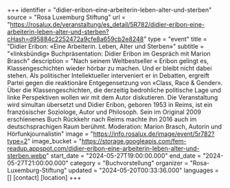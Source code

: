 +++
identifier = "didier-eribon-eine-arbeiterin-leben-alter-und-sterben"
source = "Rosa Luxemburg Stiftung"
url = "https://rosalux.de/veranstaltung/es_detail/5R782/didier-eribon-eine-arbeiterin-leben-alter-und-sterben?cHash=d95884c2252472a9cfe8a659cb2e8248"
type = "event"
title = "Didier Eribon: «Eine Arbeiterin. Leben, Alter und Sterben»"
subtitle = "«linksbündig» Buchpräsentation: Didier Eribon im Gespräch mit Marion Brasch"
description = "Nach seinem Weltbestseller «
Eribon gelingt es, Klassengeschichten wieder hörbar zu machen. Und er bleibt nicht dabei stehen. Als politischer Intellektueller interveniert er in Debatten, ergreift Partei gegen die reaktionäre Entgegensetzung von «Class, Race & Gender». Über die Klassengeschichten, die derzeitig bedrohliche politische Lage und linke Perspektiven wollen wir mit dem Autor diskutieren.
Die Veranstaltung wird simultan übersetzt und 
Didier Eribon, geboren 1953 in Reims, ist ein französischer Soziologe, Autor und Philosoph. Sein im Original 2009 erschienenes Buch Rückkehr nach Reims machte ihn 2016 auch im deutschsprachigen Raum berühmt.
Moderation: Marion Brasch, Autorin und Hörfunkjournalistin"
image = "https://info.rosalux.de/image/event/5r782?type=2"
image_bucket = "https://storage.googleapis.com/fem-readup.appspot.com/didier-eribon-eine-arbeiterin-leben-alter-und-sterben.webp"
start_date = "2024-05-27T19:00:00.000"
end_date = "2024-05-27T21:00:00.000"
category = "Buchvorstellung"
organizer = "Rosa-Luxemburg-Stiftung"
updated = "2024-05-20T00:33:36.000"
languages = []
[contact]
[location]
+++